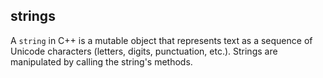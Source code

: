 ## strings

A `string` in C++ is a mutable object that represents text as a sequence of Unicode characters (letters, digits, punctuation, etc.). Strings are manipulated by calling the string's methods.
